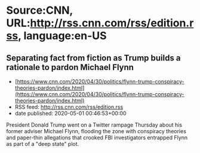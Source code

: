 # Source:CNN, URL:http://rss.cnn.com/rss/edition.rss, language:en-US

## Separating fact from fiction as Trump builds a rationale to pardon Michael Flynn
 - [https://www.cnn.com/2020/04/30/politics/flynn-trump-conspiracy-theories-pardon/index.html](https://www.cnn.com/2020/04/30/politics/flynn-trump-conspiracy-theories-pardon/index.html)
 - RSS feed: http://rss.cnn.com/rss/edition.rss
 - date published: 2020-05-01 00:46:53+00:00

President Donald Trump went on a Twitter rampage Thursday about his former adviser Michael Flynn, flooding the zone with conspiracy theories and paper-thin allegations that crooked FBI investigators entrapped Flynn as part of a "deep state" plot.

